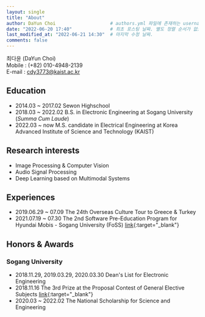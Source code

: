 ```yaml
---
layout: single
title: "About"
author: DaYun Choi                    # authors.yml 파일에 존재하는 username 값
date: "2022-06-20 17:40"              # 최초 포스팅 날짜. 별도 정렬 순서가 없으면 이 값으로 정렬됨. 파일명에 기록되어있다면 생략 가능.
last_modified_at: "2022-06-21 14:30"  # 마지막 수정 날짜.
comments: false
---
```


최다윤 (DaYun Choi)  
Mobile : (+82) 010-4948-2139  
E-mail : cdy3773@kaist.ac.kr

## Education
- 2014.03 ~ 2017.02   Sewon Highschool
- 2018.03 ~ 2022.02   B.S. in Electronic Engineering at Sogang University (_Summa Cum Laude_)
- 2022.03 ~ now       M.S. candidate in Electrical Engineering at Korea Advanced Institute of Science and Technology (KAIST)

## Research interests
- Image Processing & Computer Vision
- Audio Signal Processing
- Deep Learning based on Multimodal Systems

## Experiences
- 2019.06.29 ~ 07.09  The 24th Overseas Culture Tour to Greece & Turkey
- 2021.07.19 ~ 07.30  The 2nd Software Pre-Education Program for Hyundai Mobis - Sogang University (FoSS) [link](https://jewel-emmental-07f.notion.site/FoSS-2-SW-1550c601fff34920a9844514472474d0){:target="_blank"}

## Honors & Awards
### Sogang University
- 2018.11.29, 2019.03.29, 2020.03.30 Dean's List for Electronic Engineering
- 2018.11.16 The 3rd Prize at the Proposal Contest of General Elective Subjects [link](http://wholeperson.sogang.ac.kr/front/boardlist.do?bbsconfig=1){:target="_blank"}
- 2020.03 ~ 2022.02 The National Scholarship for Science and Engineering

